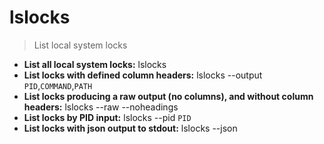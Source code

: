 # lslocks
> List local system locks
- **List all local system locks:**
lslocks
- **List locks with defined column headers:**
lslocks --output `PID`,`COMMAND`,`PATH`
- **List locks producing a raw output (no columns), and without column headers:**
lslocks --raw --noheadings
- **List locks by PID input:**
lslocks --pid `PID`
- **List locks with json output to stdout:**
lslocks --json
